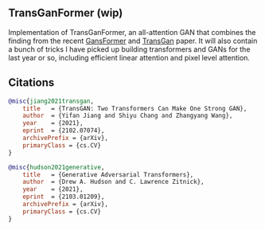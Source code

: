 ## TransGanFormer (wip)

Implementation of TransGanFormer, an all-attention GAN that combines the finding from the recent <a href="https://arxiv.org/abs/2103.01209">GansFormer</a> and <a href="https://arxiv.org/abs/2102.07074">TransGan</a> paper. It will also contain a bunch of tricks I have picked up building transformers and GANs for the last year or so, including efficient linear attention and pixel level attention.

## Citations

```bibtex
@misc{jiang2021transgan,
    title   = {TransGAN: Two Transformers Can Make One Strong GAN}, 
    author  = {Yifan Jiang and Shiyu Chang and Zhangyang Wang},
    year    = {2021},
    eprint  = {2102.07074},
    archivePrefix = {arXiv},
    primaryClass = {cs.CV}
}
```

```bibtex
@misc{hudson2021generative,
    title   = {Generative Adversarial Transformers}, 
    author  = {Drew A. Hudson and C. Lawrence Zitnick},
    year    = {2021},
    eprint  = {2103.01209},
    archivePrefix = {arXiv},
    primaryClass = {cs.CV}
}
```
